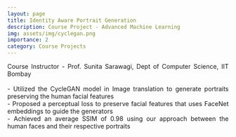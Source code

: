 ```yaml
---
layout: page
title: Identity Aware Portrait Generation
description: Course Project - Advanced Machine Learning
img: assets/img/cyclegan.png
importance: 2
category: Course Projects
---
```


<p align="justify"> Course Instructor - Prof. Sunita Sarawagi, Dept of Computer Science, IIT Bombay <br> <br>
- Utilized the CycleGAN model in Image translation to generate portraits preserving the human facial features <br>
- Proposed a perceptual loss to preserve facial features that uses FaceNet embeddings to guide the generators <br>
- Achieved an average SSIM of 0.98 using our approach between the human faces and their respective portraits </p>

